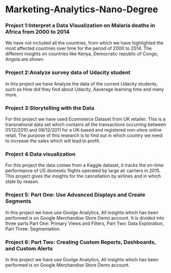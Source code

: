 # Marketing-Analytics-Nano-Degree

### Project 1:Interpret a Data Visualization on Malaria deaths in Africa from 2000 to 2014
We have not included all the countries, from which we have highlighted the most affected countries
over time for the period of 2000 to 2014. The different insights on countries like Kenya, Democratic
republic of Congo, Angola are shown.

### Project 2:Analyze survey data of Udacity student
In this project we have Analyze the data of the current Udacity students, such as How did they find 
about Udacity, Aaverage learning time and many more.

### Project 3:Storytelling with the Data
For this project we have used Ecommerce Dataset from UK retailer. This is a transnational data set 
which contains all the transactions occurring between 01/12/2010 and 09/12/2011 for a UK-based and 
registered non-store online retail. The purpose of this research is to find out in which country
we need to increase the sales which will lead to profit.

### Project 4:Data visualization 
For this project the data comes from a Kaggle dataset, it tracks the on-time performance of US domestic
flights operated by large air carriers in 2015. This project gives the insights for the cancellation by 
airlines and in which state by reason. 

### Project 5: Part One: Use Advanced Displays and Create Segments
In this project we have use Goolge Analytics, All insights which has been performed is on Google 
Merchandise Store Demo account. It is divided into three parts Part One: Primary Views and Filters,
Part Two: Data Exploration, Part Three: Segmentation.

### Project 6: Part Two: Creating Custom Reports, Dashboards, and Custom Alerts
In this project we have use Goolge Analytics, All insights which has been performed is on Google 
Merchandise Store Demo account.

